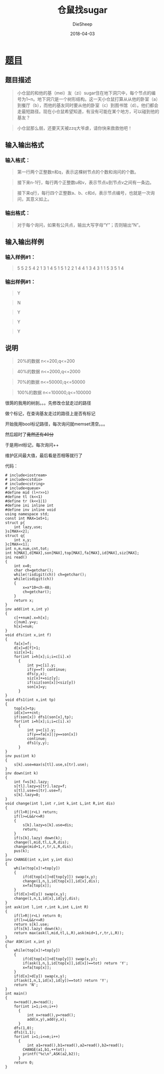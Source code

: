 ﻿---
layout:     post
title:      "仓鼠找sugar"
date:       2018-04-03
author:     "DieSheep"
header-img: "img/used/002.jpg"
catalog: true
tags:
    - 树链剖分
---
# [题目](https://www.luogu.org/problemnew/show/P3398)

## 题目描述
>小仓鼠的和他的基（mei）友（zi）sugar住在地下洞穴中，每个节点的编号为1~n。地下洞穴是一个树形结构。这一天小仓鼠打算从从他的卧室（a）到餐厅（b），而他的基友同时要从他的卧室（c）到图书馆（d）。他们都会走最短路径。现在小仓鼠希望知道，有没有可能在某个地方，可以碰到他的基友？

>小仓鼠那么弱，还要天天被zzq大爷虐，请你快来救救他吧！

## 输入输出格式
### 输入格式：
>第一行两个正整数n和q，表示这棵树节点的个数和询问的个数。

>接下来n-1行，每行两个正整数u和v，表示节点u到节点v之间有一条边。

>接下来q行，每行四个正整数a、b、c和d，表示节点编号，也就是一次询问，其意义如上。

### 输出格式：
>对于每个询问，如果有公共点，输出大写字母“Y”；否则输出“N”。

## 输入输出样例
### 输入样例#1： 
>5 5
>2 5
>4 2
>1 3
>1 4
>5 1 5 1
>2 2 1 4
>4 1 3 4
>3 1 1 5
>3 5 1 4
### 输出样例#1： 
>Y

>N

>Y

>Y

>Y

## 说明
>20%的数据 n<=200,q<=200

>40%的数据 n<=2000,q<=2000

>70%的数据 n<=50000,q<=50000

>100%的数据 n<=100000,q<=100000

很蒟的我用的树剖。。。先修改仓鼠走过的路径

做个标记，在查询基友走过的路径上是否有标记

开始我用bool标记路径，每次询问就memset清空。。。

然后超时了~~竟然还有40分~~

于是用int标记，每次询问++

维护区间最大值，最后看是否相等就行了

代码：
```
# include<iostream>
# include<cstdio>
# include<cstring>
# include<queue>
#define mid (l+r>>1)
#define tl (k<<1)
#define tr (k<<1|1)
#define ini inline int
#define inv inline void
using namespace std;
const int MAX=1e5+1;
struct p{
    int lazy,use;
}s[MAX<<2];
struct q{
    int x,y;
}c[MAX<<1];
int n,m,num,cnt,tot;
int h[MAX],d[MAX],son[MAX],top[MAX],fa[MAX],id[MAX],siz[MAX];
ini read()
{
    int x=0;
    char ch=getchar();
    while(!isdigit(ch)) ch=getchar();
    while(isdigit(ch))
    {
        x=x*10+ch-48;
        ch=getchar();
    }
    return x;
}
inv add(int x,int y)
{
    c[++num].x=h[x];
    c[num].y=y;
    h[x]=num;
}
void dfs(int x,int f)
{
    fa[x]=f;
    d[x]=d[f]+1;
    siz[x]=1;
    for(int i=h[x];i;i=c[i].x)
      {
          int y=c[i].y;
          if(y==f) continue;
          dfs(y,x);
          siz[x]+=siz[y];
          if(siz[son[x]]<siz[y])
          son[x]=y;
      }
}
void dfs1(int x,int tp)
{
    top[x]=tp;
    id[x]=++cnt;
    if(son[x]) dfs1(son[x],tp);
    for(int i=h[x];i;i=c[i].x)
      {
          int y=c[i].y;
          if(y==fa[x]||y==son[x])
          continue;
          dfs1(y,y);
      }
}
inv pus(int k)
{
    s[k].use=max(s[tl].use,s[tr].use);
}
inv down(int k)
{
    int f=s[k].lazy;
    s[tl].lazy=s[tr].lazy=f;
    s[tl].use=s[tr].use=f;
    s[k].lazy=0;
}
void change(int l,int r,int k,int L,int R,int dis)
{
    if(l>R||r<L) return;
    if(l>=L&&r<=R)
    {
        s[k].lazy=s[k].use=dis;
        return;
    }
    if(s[k].lazy) down(k);
    change(l,mid,tl,L,R,dis);
    change(mid+1,r,tr,L,R,dis);
    pus(k);
}
inv CHANGE(int x,int y,int dis)
{
    while(top[x]!=top[y])
    {
        if(d[top[x]]<d[top[y]]) swap(x,y);
        change(1,n,1,id[top[x]],id[x],dis);
        x=fa[top[x]];
    }
    if(d[x]>d[y]) swap(x,y);
    change(1,n,1,id[x],id[y],dis);
}
int ask(int l,int r,int k,int L,int R)
{
    if(l>R||r<L) return 0;
    if(l>=L&&r<=R)
    return s[k].use;
    if(s[k].lazy) down(k);
    return max(ask(l,mid,tl,L,R),ask(mid+1,r,tr,L,R));
}
char ASK(int x,int y)
{
    while(top[x]!=top[y])
    {
        if(d[top[x]]<d[top[y]]) swap(x,y);
        if(ask(1,n,1,id[top[x]],id[x])==tot) return 'Y';
        x=fa[top[x]];
    }
    if(d[x]>d[y]) swap(x,y);
    if(ask(1,n,1,id[x],id[y])==tot) return 'Y';
    return 'N';
}
int main()
{
    n=read(),m=read();
    for(int i=1;i<n;i++)
      {
          int x=read(),y=read();
          add(x,y),add(y,x);
      }
    dfs(1,0);
    dfs1(1,1);
    for(int i=1;i<=m;i++)
      {
          int a1=read(),b1=read(),a2=read(),b2=read();
        CHANGE(a1,b1,++tot);
        printf("%c\n",ASK(a2,b2));
      }
    return 0;
}
```
